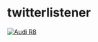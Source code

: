 # twitterlistener
[![Audi R8](http://img.youtube.com/vi/UI9wrz7934Q/0.jpg)](https://www.youtube.com/watch?v=UI9wrz7934Q)
